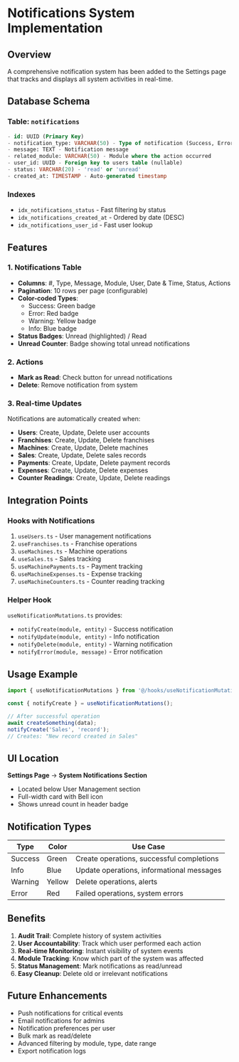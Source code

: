 # Notifications System Implementation

## Overview
A comprehensive notification system has been added to the Settings page that tracks and displays all system activities in real-time.

## Database Schema

### Table: `notifications`
```sql
- id: UUID (Primary Key)
- notification_type: VARCHAR(50) - Type of notification (Success, Error, Warning, Info)
- message: TEXT - Notification message
- related_module: VARCHAR(50) - Module where the action occurred
- user_id: UUID - Foreign key to users table (nullable)
- status: VARCHAR(20) - 'read' or 'unread'
- created_at: TIMESTAMP - Auto-generated timestamp
```

### Indexes
- `idx_notifications_status` - Fast filtering by status
- `idx_notifications_created_at` - Ordered by date (DESC)
- `idx_notifications_user_id` - Fast user lookup

## Features

### 1. Notifications Table
- **Columns**: #, Type, Message, Module, User, Date & Time, Status, Actions
- **Pagination**: 10 rows per page (configurable)
- **Color-coded Types**:
  - Success: Green badge
  - Error: Red badge
  - Warning: Yellow badge
  - Info: Blue badge
- **Status Badges**: Unread (highlighted) / Read
- **Unread Counter**: Badge showing total unread notifications

### 2. Actions
- **Mark as Read**: Check button for unread notifications
- **Delete**: Remove notification from system

### 3. Real-time Updates
Notifications are automatically created when:
- **Users**: Create, Update, Delete user accounts
- **Franchises**: Create, Update, Delete franchises
- **Machines**: Create, Update, Delete machines
- **Sales**: Create, Update, Delete sales records
- **Payments**: Create, Update, Delete payment records
- **Expenses**: Create, Update, Delete expenses
- **Counter Readings**: Create, Update, Delete readings

## Integration Points

### Hooks with Notifications
1. `useUsers.ts` - User management notifications
2. `useFranchises.ts` - Franchise operations
3. `useMachines.ts` - Machine operations
4. `useSales.ts` - Sales tracking
5. `useMachinePayments.ts` - Payment tracking
6. `useMachineExpenses.ts` - Expense tracking
7. `useMachineCounters.ts` - Counter reading tracking

### Helper Hook
`useNotificationMutations.ts` provides:
- `notifyCreate(module, entity)` - Success notification
- `notifyUpdate(module, entity)` - Info notification
- `notifyDelete(module, entity)` - Warning notification
- `notifyError(module, message)` - Error notification

## Usage Example

```typescript
import { useNotificationMutations } from '@/hooks/useNotificationMutations';

const { notifyCreate } = useNotificationMutations();

// After successful operation
await createSomething(data);
notifyCreate('Sales', 'record');
// Creates: "New record created in Sales"
```

## UI Location
**Settings Page** → **System Notifications Section**
- Located below User Management section
- Full-width card with Bell icon
- Shows unread count in header badge

## Notification Types

| Type | Color | Use Case |
|------|-------|----------|
| Success | Green | Create operations, successful completions |
| Info | Blue | Update operations, informational messages |
| Warning | Yellow | Delete operations, alerts |
| Error | Red | Failed operations, system errors |

## Benefits
1. **Audit Trail**: Complete history of system activities
2. **User Accountability**: Track which user performed each action
3. **Real-time Monitoring**: Instant visibility of system events
4. **Module Tracking**: Know which part of the system was affected
5. **Status Management**: Mark notifications as read/unread
6. **Easy Cleanup**: Delete old or irrelevant notifications

## Future Enhancements
- Push notifications for critical events
- Email notifications for admins
- Notification preferences per user
- Bulk mark as read/delete
- Advanced filtering by module, type, date range
- Export notification logs
